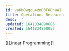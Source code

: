 ```yaml
---
id: vaKM8wgcu4zmD3FODnuWI
title: Operations Research
desc: ''
updated: 1641834890686
created: 1641834868057
---
```


[[Linear Programming]]
